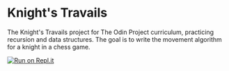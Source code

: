 # Knight's Travails
The Knight's Travails project for The Odin Project curriculum, practicing recursion and data structures. The goal is to write the movement algorithm for a knight in a chess game.

[![Run on Repl.it](https://replit.com/badge/github/eliseachavez/knights-travails)](https://replit.com/new/github/eliseachavez/knights-travails)
